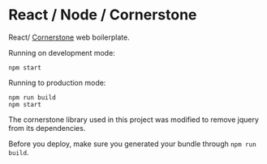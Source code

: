 # React / Node / Cornerstone

React/ [Cornerstone](https://github.com/chafey/cornerstone)  web boilerplate.

Running on development mode:
```
npm start
```

Running to production mode:
```
npm run build
npm start
```

The cornerstone library used in this project was modified to remove jquery from its dependencies.

Before you deploy, make sure you generated your bundle through `npm run build`.
